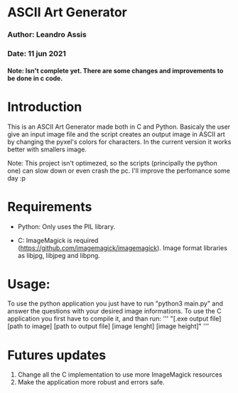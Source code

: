 # ASCII Art Generator
### Author: Leandro Assis
### Date: 11 jun 2021
#### Note: Isn't complete yet. There are some changes and improvements to be done in c code.

# Introduction

This is an ASCII Art Generator made both in C and Python. Basicaly the user give an input image file and the script creates an output image in ASCII art by changing the pyxel's colors for characters. In the current version it works better with smallers image.

Note: This project isn't optimezed, so the scripts (principally the python one) can slow down or even crash the pc. I'll improve the perfomance some day :p

# Requirements

- Python:
    Only uses the PIL library.

- C:
    ImageMagick is required (https://github.com/imagemagick/imagemagick).
    Image format libraries as libjpg, libjpeg and libpng.

# Usage:

To use the python application you just have to run "python3 main.py" and answer the questions with your desired image informations.
To use the C application you first have to compile it, and than run:
'''
    "[.exe output file] [path to image] [path to output file] [image lenght] [image height]"
'''

# Futures updates

1. Change all the C implementation to use more ImageMagick resources
2. Make the application more robust and errors safe.
